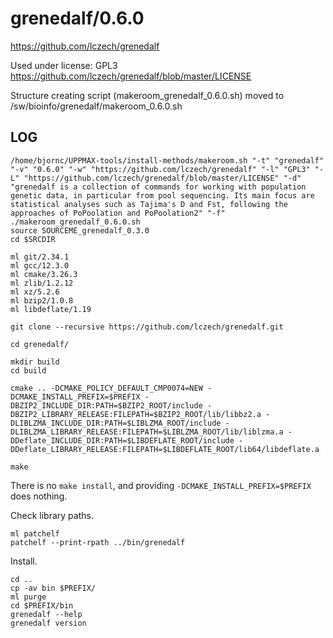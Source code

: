 grenedalf/0.6.0
========================

<https://github.com/lczech/grenedalf>

Used under license:
GPL3
<https://github.com/lczech/grenedalf/blob/master/LICENSE>

Structure creating script (makeroom_grenedalf_0.6.0.sh) moved to /sw/bioinfo/grenedalf/makeroom_0.6.0.sh

LOG
---

    /home/bjornc/UPPMAX-tools/install-methods/makeroom.sh "-t" "grenedalf" "-v" "0.6.0" "-w" "https://github.com/lczech/grenedalf" "-l" "GPL3" "-L" "https://github.com/lczech/grenedalf/blob/master/LICENSE" "-d" "grenedalf is a collection of commands for working with population genetic data, in particular from pool sequencing. Its main focus are statistical analyses such as Tajima's D and Fst, following the approaches of PoPoolation and PoPoolation2" "-f"
    ./makeroom_grenedalf_0.6.0.sh
    source SOURCEME_grenedalf_0.3.0 
    cd $SRCDIR

    ml git/2.34.1 
    ml gcc/12.3.0 
    ml cmake/3.26.3
    ml zlib/1.2.12
    ml xz/5.2.6
    ml bzip2/1.0.8
    ml libdeflate/1.19

    git clone --recursive https://github.com/lczech/grenedalf.git

    cd grenedalf/

    mkdir build
    cd build

    cmake .. -DCMAKE_POLICY_DEFAULT_CMP0074=NEW -DCMAKE_INSTALL_PREFIX=$PREFIX -DBZIP2_INCLUDE_DIR:PATH=$BZIP2_ROOT/include -DBZIP2_LIBRARY_RELEASE:FILEPATH=$BZIP2_ROOT/lib/libbz2.a -DLIBLZMA_INCLUDE_DIR:PATH=$LIBLZMA_ROOT/include -DLIBLZMA_LIBRARY_RELEASE:FILEPATH=$LIBLZMA_ROOT/lib/liblzma.a -DDeflate_INCLUDE_DIR:PATH=$LIBDEFLATE_ROOT/include -DDeflate_LIBRARY_RELEASE:FILEPATH=$LIBDEFLATE_ROOT/lib64/libdeflate.a

    make

There is no `make install`, and providing `-DCMAKE_INSTALL_PREFIX=$PREFIX` does nothing.

Check library paths.

    ml patchelf
    patchelf --print-rpath ../bin/grenedalf 

Install.

    cd ..
    cp -av bin $PREFIX/
    ml purge
    cd $PREFIX/bin
    grenedalf --help
    grenedalf version

